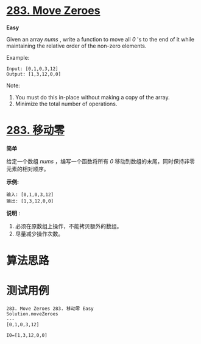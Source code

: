 # [283. Move Zeroes][enTitle]

**Easy**

Given an array  *nums* , write a function to move all  *0* 's to the end of it while maintaining the relative order of the non-zero elements.

Example:

```
Input: [0,1,0,3,12]
Output: [1,3,12,0,0]
```

Note:

1. You must do this in-place without making a copy of the array. 
2. Minimize the total number of operations.


# [283. 移动零][cnTitle]

**简单**

给定一个数组  *nums* ，编写一个函数将所有  *0*  移动到数组的末尾，同时保持非零元素的相对顺序。

**示例:** 

```
输入: [0,1,0,3,12]
输出: [1,3,12,0,0]
```

**说明** :

1. 必须在原数组上操作，不能拷贝额外的数组。 
2. 尽量减少操作次数。




# 算法思路

# 测试用例
```
283. Move Zeroes 283. 移动零 Easy
Solution.moveZeroes
---
[0,1,0,3,12]

I0=[1,3,12,0,0]
```

[enTitle]: https://leetcode.com/problems/move-zeroes/
[cnTitle]: https://leetcode-cn.com/problems/move-zeroes/
